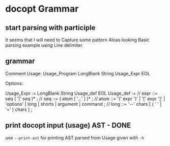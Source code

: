 # docopt Grammar

## start parsing with participle

It seems that I will need to Capture some pattern
Aloas looking Basic parsing example using Line delimiter.

## grammar

Comment
Usage: Usage_Program
LongBlank String Usage_Expr EOL

Options:


Usage_Expr := LongBlank String Usage_def EOL
Usage_def  := 
  // expr ::= seq ( '|' seq )* ;
  // seq ::= ( atom [ '...' ] )* ;
  // atom ::= '(' expr ')' | '[' expr ']' | 'options' | long | shorts | argument | command ;
  // long ::= '--' chars [ ( ' ' | '=' ) chars ] ;

## print docopt input (usage) AST - DONE

use `--print-ast` for printing AST parsed from Usage given with `-h`

